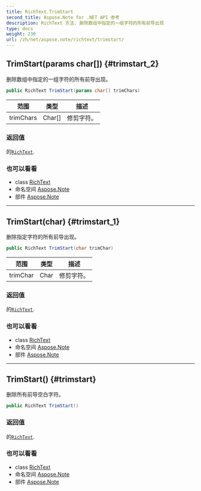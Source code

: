```yaml
---
title: RichText.TrimStart
second_title: Aspose.Note for .NET API 参考
description: RichText 方法. 删除数组中指定的一组字符的所有前导出现
type: docs
weight: 230
url: /zh/net/aspose.note/richtext/trimstart/
---
```

## TrimStart(params char[]) {#trimstart_2}

删除数组中指定的一组字符的所有前导出现。

```csharp
public RichText TrimStart(params char[] trimChars)
```

| 范围 | 类型 | 描述 |
| --- | --- | --- |
| trimChars | Char[] | 修剪字符。 |

### 返回值

的[`RichText`](../).

### 也可以看看

* class [RichText](../)
* 命名空间 [Aspose.Note](../../richtext/)
* 部件 [Aspose.Note](../../../)

---

## TrimStart(char) {#trimstart_1}

删除指定字符的所有前导出现。

```csharp
public RichText TrimStart(char trimChar)
```

| 范围 | 类型 | 描述 |
| --- | --- | --- |
| trimChar | Char | 修剪字符。 |

### 返回值

的[`RichText`](../).

### 也可以看看

* class [RichText](../)
* 命名空间 [Aspose.Note](../../richtext/)
* 部件 [Aspose.Note](../../../)

---

## TrimStart() {#trimstart}

删除所有前导空白字符。

```csharp
public RichText TrimStart()
```

### 返回值

的[`RichText`](../).

### 也可以看看

* class [RichText](../)
* 命名空间 [Aspose.Note](../../richtext/)
* 部件 [Aspose.Note](../../../)


